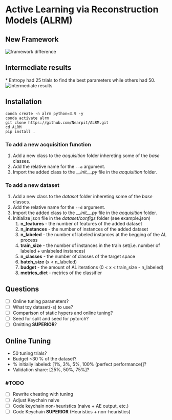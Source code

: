 # Active Learning via Reconstruction Models (ALRM)

## New Framework

![framework difference](https://github.com/Nearpit/ALRM/blob/main/plots/flow_diff.png?raw=true)

## Intermediate results
\* Entropy had 25 trials to find the best parameters while others had 50.
![intermediate results](https://github.com/Nearpit/ALRM/blob/main/plots/intermediate_results.png?raw=true)

## Installation

```
conda create -n alrm python=3.9 -y
conda activate alrm  
git clone https://github.com/Nearpit/ALRM.git
cd ALRM
pip install .
```

### To add a new acquisition function

1. Add a new class to the _acquisition_ folder inhereting some of the _base_ classes.
2. Add the relative name for the `--a` argument.
3. Import the added class to the _\_\_init\_\_.py_ file in the _acquisition_ folder.

### To add a new dataset

1. Add a new class to the _dataset_ folder inhereting some of the _base_ classes.
2. Add the relative name for the `--d` argument.
3. Import the added class to the _\_\_init\_\_.py_ file in the _acquisition_ folder.
4. Initialize json file in the _dataset/configs_ folder (see example.json)
   1. __n_features__ - the number of features of the added dataset
   2. __n_instances__ - the number of instances of the added dataset
   3. __n_labeled__ - the number of labeled instances at the begging of the AL process
   4. __train_size__ - the number of instances in the train set(i.e. number of labeled  + unlabeled instances)
   5. __n_classes__ - the number of classes of the target space
   6. __batch_size__ (x < n_labeled)
   7. __budget__ - the amount of AL iterations (0 < x < train_size - n_labeled)
   8. __metrics_dict__ - metrics of the classifier

## Questions

- [ ] Online tuning parameters?
- [ ] What toy dataset(-s) to use?
- [ ] Comparison of static hypers and online tuning?
- [ ] Seed for split and seed for pytorch?
- [ ] Omitting __SUPERIOR__?

## Online Tuning

- 50 tuning trials?
- Budget ~30 % of the dataset?
- % initially labeled: [1%, 3%, 5%, 100% (perfect performance)]?
- Validation share: [25%, 50%, 75%]?

### \#TODO

- [ ] Rewrite cheating with tuning
- [ ] Adjust Keychain naive
- [ ] Code keychain non-heuristics (naive + AE output, etc.)
- [ ] Code Keychain __SUPERIOR__ (Heuristics + non-heuristics)
